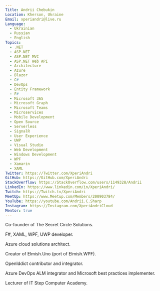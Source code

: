 ```yaml
---
Title: Andrii Chebukin
Location: Kherson, Ukraine
Email: xperiandri@live.ru
Language:
  - Ukrainian
  - Russian
  - English
Topics:
  - .NET
  - ASP.NET
  - ASP.NET MVC
  - ASP.NET Web API
  - Architecture
  - Azure
  - Blazor
  - C#
  - DevOps
  - Entity Framework
  - F#
  - Microsoft 365
  - Microsoft Graph
  - Microsoft Teams
  - Microservices
  - Mobile Development
  - Open Source
  - Serverless
  - SignalR
  - User Experience
  - UWP
  - Visual Studio
  - Web Development
  - Windows Development
  - WPF
  - Xamarin
  - XAML
Twitter: https://Twitter.com/XperiAndri
GitHub: https://GitHub.com/XperiAndri
StackOverflow: https://StackOverflow.com/users/1149328/Andrii
LinkedIn: https://www.linkedin.com/in/XperiAndri/
Twitch: https://Twitch.tv/XperiAndri
MeetUp: https://www.Meetup.com/Members/200903784/
YouTube: https://youtube.com/Andrii.C.Sharp
Instagram: https://Instagram.com/XperiAndriCloud
Mentor: true
---
```


Co-founder of The Secret Circle Solutions.

F#, XAML, WPF, UWP developer.

Azure cloud solutions architect.

Creator of Elmish.Uno (port of Elmish.WPF).

OpenIddict contributor and integrator.

Azure DevOps ALM integrator and Microsoft best practices implementer.

Lecturer of IT Step Computer Academy.
